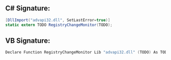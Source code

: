 
## C# Signature:
```cs
[DllImport("advapi32.dll", SetLastError=true)]
static extern TODO RegistryChangeMonitor(TODO);
```

## VB Signature:
```cs
Declare Function RegistryChangeMonitor Lib "advapi32.dll" (TODO) As TODO
```
